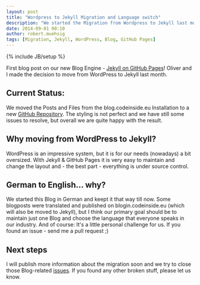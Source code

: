 ```yaml
---
layout: post
title: "Wordpress to Jekyll Migration and Language switch"
description: "We started the Migration from Wordpress to Jekyll last month - this is our first post on the new platform and in English!"
date: 2014-09-01 00:10
author: robert.muehsig
tags: [Migration, Jekyll, WordPress, Blog, GitHub Pages]
---
```

{% include JB/setup %}

First blog post on our new Blog Engine - [Jekyll on GitHub Pages](https://pages.github.com/)! Oliver and I made the decision to move from WordPress to Jekyll last month.

## Current Status:
We moved the Posts and Files from the blog.codeinside.eu Installation to a new [GitHub Repository](https://github.com/Code-Inside/Blog/). The styling is not perfect and we have still some issues to resolve, but overall we are quite happy with the result.

## Why moving from WordPress to Jekyll?
WordPress is an impressive system, but it is for our needs (nowadays) a bit oversized. With Jekyll & GitHub Pages it is very easy to maintain and change the layout and - the best part - everything is under source control.

## German to English... why?
We started this Blog in German and keept it that way till now. Some blogposts were translated and published on blogin.codeinside.eu (which will also be moved to Jekyll), but I think our primary goal should be to maintain just one Blog and choose the language that everyone speaks in our industry. And of course: It's a little personal challenge for us. If you found an issue - send me a pull request ;)

## Next steps
I will publish more information about the migration soon and we try to close those Blog-related [issues](https://github.com/Code-Inside/Blog/issues/). If you found any other broken stuff, please let us know.
